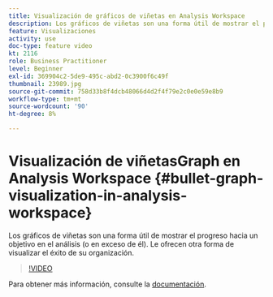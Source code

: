 ```yaml
---
title: Visualización de gráficos de viñetas en Analysis Workspace
description: Los gráficos de viñetas son una forma útil de mostrar el progreso hacia (o en exceso) un objetivo en su análisis. Le ofrecen otra forma de visualizar el éxito de su organización.
feature: Visualizaciones
activity: use
doc-type: feature video
kt: 2116
role: Business Practitioner
level: Beginner
exl-id: 369904c2-5de9-495c-abd2-0c3900f6c49f
thumbnail: 23989.jpg
source-git-commit: 758d33b8f4dcb48066d4d2f4f79e2c0e0e59e8b9
workflow-type: tm+mt
source-wordcount: '90'
ht-degree: 8%

---
```


#  Visualización de   viñetasGraph en Analysis Workspace {#bullet-graph-visualization-in-analysis-workspace}

 Los gráficos de viñetas son una forma útil de mostrar el progreso hacia un objetivo en el análisis (o en exceso de él). Le ofrecen otra forma de visualizar el éxito de su organización.

>[!VIDEO](https://video.tv.adobe.com/v/23989/?quality=12)

Para obtener más información, consulte la [documentación](https://experienceleague.adobe.com/docs/analytics/analyze/analysis-workspace/visualizations/bullet-graph.html?lang=en).
